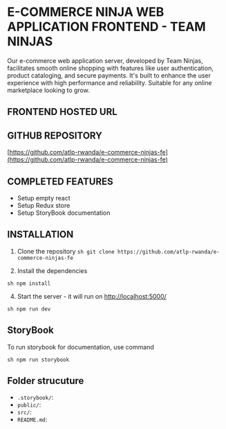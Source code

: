 # E-COMMERCE NINJA WEB APPLICATION FRONTEND - TEAM NINJAS

Our e-commerce web application server, developed by Team Ninjas, facilitates smooth online shopping with features like user authentication, product cataloging, and secure payments. It's built to enhance the user experience with high performance and reliability. Suitable for any online marketplace looking to grow.

## FRONTEND HOSTED URL


## GITHUB REPOSITORY

[https://github.com/atlp-rwanda/e-commerce-ninjas-fe](https://github.com/atlp-rwanda/e-commerce-ninjas-fe)

## COMPLETED FEATURES

- Setup empty react
- Setup Redux store
- Setup StoryBook documentation


## INSTALLATION

1. Clone the repository
```sh git clone https://github.com/atlp-rwanda/e-commerce-ninjas-fe ```

2. Install the dependencies

```sh npm install ```


4. Start the server - it will run on [http://localhost:5000/](http://localhost:5000/)

```sh npm run dev ```

## StoryBook

To run storybook for documentation, use command

```sh npm run storybook ```

## Folder strucuture

- `.storybook/`:
- `public/`:
- `src/`:
- `README.md`:


